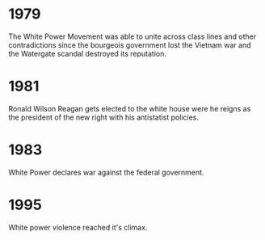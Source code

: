 # 1979
The White Power Movement was able to unite across class lines and other contradictions since the bourgeois government lost the Vietnam war and the Watergate scandal destroyed its reputation.
# 1981
Ronald Wilson Reagan gets elected to the white house were he reigns as the president of the new right with his antistatist policies.
# 1983
White Power declares war against the federal government.
# 1995
White power violence reached it's climax.

